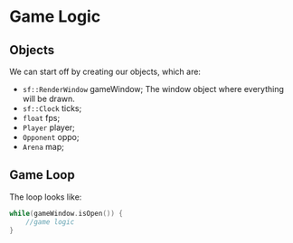 # Game Logic
## Objects
We can start off by creating our objects, which are:
- `sf::RenderWindow` gameWindow; The window object where everything will be drawn.
- `sf::Clock` ticks;
- `float` fps;
- `Player` player;
- `Opponent` oppo;
- `Arena` map;

## Game Loop
The loop looks like:
```cpp
while(gameWindow.isOpen()) {
    //game logic
}
```